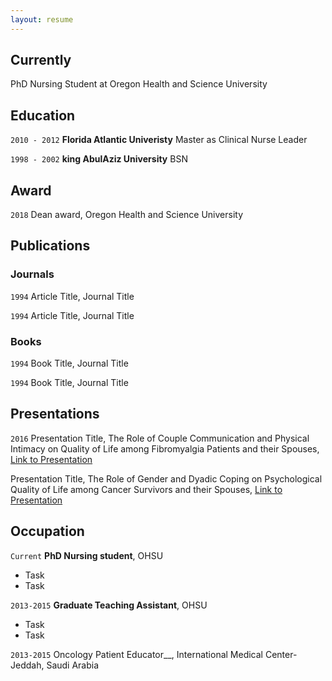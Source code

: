 ```yaml
---
layout: resume
---
```

## Currently

PhD Nursing Student at Oregon Health and Science University
## Education 

`2010 - 2012`
__Florida Atlantic Univeristy__
Master as Clinical Nurse Leader

`1998 - 2002`
__king AbulAziz University__
BSN 

## Award

`2018`
Dean award, Oregon Health and Science University 

## Publications

<!-- A list is also available [online](https://scholar.google.co.uk/citations?user=LTOTl0YAAAAJ) -->

### Journals

`1994`
Article Title, Journal Title

`1994`
Article Title, Journal Title

### Books

`1994`
Book Title, Journal Title

`1994`
Book Title, Journal Title


## Presentations

`2016`
Presentation Title, The Role of Couple Communication and Physical Intimacy on Quality of Life among Fibromyalgia Patients and their Spouses, <a href="https://MyWebsite.tld/presentation1">Link to Presentation</a>

Presentation Title, The Role of Gender and Dyadic Coping on Psychological Quality of Life among Cancer Survivors and their Spouses, <a href="https://MyWebsite.tld/presentation1">Link to Presentation</a>


## Occupation

`Current`
__PhD Nursing student__, OHSU 

- Task
- Task

`2013-2015`
__Graduate Teaching Assistant__, OHSU

- Task
- Task

`2013-2015`
Oncology Patient Educator__, International Medical Center- Jeddah, Saudi Arabia

<!-- ### Footer

Last updated: May 2013 -->


